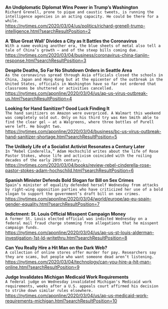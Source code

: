 **An Undiplomatic Diplomat Wins Power in Trump’s Washington**\
`Richard Grenell, prone to pique and caustic tweets, is running the intelligence agencies in an acting capacity. He could be there for a while.`\
https://nytimes.com/2020/03/04/us/politics/richard-grenell-trump-intelligence.html?searchResultPosition=2

**A ‘Blue Great Wall’ Divides a City as It Battles the Coronavirus**\
`With a name evoking another era, the blue sheets of metal also tell a tale of China’s growth — and of the steep bills coming due.`\
https://nytimes.com/2020/03/04/business/coronavirus-china-tianjin-response.html?searchResultPosition=3

**Despite Deaths, So Far No Shutdown Orders in Seattle Area**\
`As the coronavirus spread through Asia officials closed the schools in China, Japan and Hong Kong but at the epicenter of the outbreak in the United States, officials in Washington have so far not ordered that classrooms be shuttered or activities cancelled.`\
https://nytimes.com/aponline/2020/03/04/us/ap-us-virus-outbreak-us.html?searchResultPosition=4

**Looking for Hand Sanitizer? Good Luck Finding It**\
`The hand sanitizers on Amazon were overpriced. A Walmart this weekend was completely sold out. Only on his third try was Ken Smith able to find the clear gel — at a Walgreens, where three bottles of Purell were left. He bought two.`\
https://nytimes.com/aponline/2020/03/04/business/bc-us-virus-outbreak-hand-sanitizer-shortage.html?searchResultPosition=5

**The Unlikely Life of a Socialist Activist Resonates a Century Later**\
`In “Rebel Cinderella,” Adam Hochschild writes about the life of Rose Pastor Stokes, whose life and activism coincided with the roiling decades of the early 20th century.`\
https://nytimes.com/2020/03/04/books/review-rebel-cinderella-rose-pastor-stokes-adam-hochschild.html?searchResultPosition=6

**Spanish Minister Defends Bold Slogan for Bill on Sex Crimes**\
`Spain’s minister of equality defended herself Wednesday from attacks by right-wing opposition parties who have criticized her use of a bold slogan to support the government’s draft bill on sex crimes.`\
https://nytimes.com/aponline/2020/03/04/world/europe/ap-eu-spain-gender-equality.html?searchResultPosition=7

**Indictment: St. Louis Official Misspent Campaign Money**\
`A former St. Louis elected official was indicted Wednesday on a federal mail fraud charge stemming from allegations that he misspent campaign funds.`\
https://nytimes.com/aponline/2020/03/04/us/ap-us-st-louis-alderman-investigation-1st-ld-writethru.html?searchResultPosition=8

**Can You Really Hire a Hit Man on the Dark Web?**\
`A collection of online stores offer murder for pay. Researchers say they are scams, but people who want someone dead aren’t listening.`\
https://nytimes.com/2020/03/04/technology/can-you-hire-a-hit-man-online.html?searchResultPosition=9

**Judge Invalidates Michigan Medicaid Work Requirements**\
`A federal judge on Wednesday invalidated Michigan's Medicaid work requirements, weeks after a U.S. appeals court affirmed his decision to strike down similar rules elsewhere. `\
https://nytimes.com/aponline/2020/03/04/us/ap-us-medicaid-work-requirements-michigan.html?searchResultPosition=10

